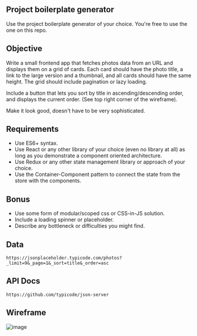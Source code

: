 ## Project boilerplate generator

Use the project boilerplate generator of your choice. You're free to use the one on this repo.

## Objective

Write a small frontend app that fetches photos data from an URL and displays them on a grid of cards. Each card should have the photo title, a link to the large version and a thumbnail, and all cards should have the same height. The grid should include pagination or lazy loading.

Include a button that lets you sort by title in ascending/descending order, and displays the current order. (See top right corner of the wireframe).

Make it look good, doesn't have to be very sophisticated.

## Requirements

* Use ES6+ syntax.
* Use React or any other library of your choice (even no library at all) as long as you demonstrate a component oriented architecture.
* Use Redux or any other state management library or approach of your choice.
* Use the Container-Component pattern to connect the state from the store with the components.

## Bonus

* Use some form of modular/scoped css or CSS-in-JS solution.
* Include a loading spinner or placeholder.
* Describe any bottleneck or difficulties you might find.

## Data

`https://jsonplaceholder.typicode.com/photos?_limit=9&_page=1&_sort=title&_order=asc`

## API Docs

`https://github.com/typicode/json-server`

## Wireframe

![image](https://raw.githubusercontent.com/Vizzuality/coding-challenge-examples/cards-grid/public/images/grid-wireframe.png)

